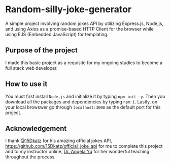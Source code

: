# Random-silly-joke-generator
A simple project involving random jokes API by utilizing Express.js, Node,js, and using Axios as a promise-based HTTP Client for the browser while using EJS (Embedded JavaScript) for templating.

## Purpose of the project
I made this basic project as a requisite for my ongoing studies to become a full stack web developer.


## How to use it
You must first install `Node.js` and initialize it by typing `npm init -y`. Then you download all the packages and dependencies by typing `npm i`.
Lastly, on your local browswer go through `localhost:3000` as the default port for this project.

## Acknowledgement
I thank [@15Dkatz](https://github.com/15Dkatz) for his amazing official jokes API, https://github.com/15Dkatz/official_joke_api for me to complete this project and to my instructor online, [Dr. Angela Yu](https://github.com/angelabauer) for her wonderful teaching throughout the process. 
